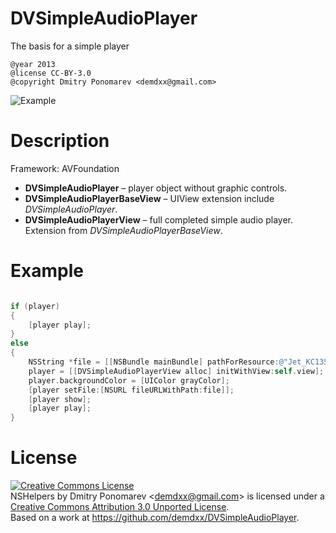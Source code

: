 DVSimpleAudioPlayer
===================

The basis for a simple player

    @year 2013
    @license CC-BY-3.0
    @copyright Dmitry Ponomarev <demdxx@gmail.com>

![Example](https://raw.github.com/demdxx/DVSimpleAudioPlayer/master/screenshot.png)

Description
===========

Framework: AVFoundation

 * **DVSimpleAudioPlayer** – player object without graphic controls.
 * **DVSimpleAudioPlayerBaseView** – UIView extension include *DVSimpleAudioPlayer*.
 * **DVSimpleAudioPlayerView** – full completed simple audio player. Extension from *DVSimpleAudioPlayerBaseView*.

Example
=======

```objectivec

if (player)
{
    [player play];
}
else
{
    NSString *file = [[NSBundle mainBundle] pathForResource:@"Jet_KC135_Tanker_PassBy" ofType:@"mp3"];
    player = [[DVSimpleAudioPlayerView alloc] initWithView:self.view];
    player.backgroundColor = [UIColor grayColor];
    [player setFile:[NSURL fileURLWithPath:file]];
    [player show];
    [player play];
}

```

License
=======

<a rel="license" href="http://creativecommons.org/licenses/by/3.0/deed.en_US"><img alt="Creative Commons License" style="border-width:0" src="http://i.creativecommons.org/l/by/3.0/88x31.png" /></a><br /><span xmlns:dct="http://purl.org/dc/terms/" property="dct:title">NSHelpers</span> by <span xmlns:cc="http://creativecommons.org/ns#" property="cc:attributionName">Dmitry Ponomarev &lt;demdxx@gmail.com&gt;</span> is licensed under a <a rel="license" href="http://creativecommons.org/licenses/by/3.0/deed.en_US">Creative Commons Attribution 3.0 Unported License</a>.<br />Based on a work at <a xmlns:dct="http://purl.org/dc/terms/" href="https://github.com/demdxx/DVSimpleAudioPlayer" rel="dct:source">https://github.com/demdxx/DVSimpleAudioPlayer</a>.
